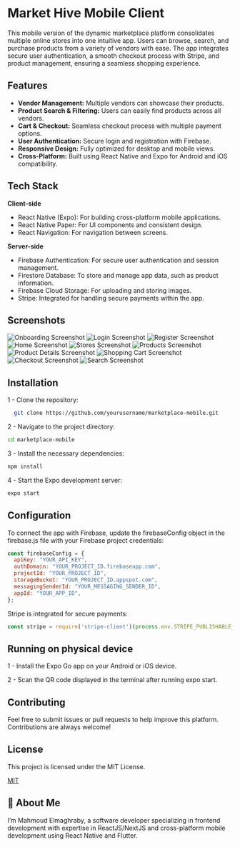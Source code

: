 
# Market Hive Mobile Client

This mobile version of the dynamic marketplace platform consolidates multiple online stores into one intuitive app. Users can browse, search, and purchase products from a variety of vendors with ease. The app integrates secure user authentication, a smooth checkout process with Stripe, and product management, ensuring a seamless shopping experience.
## Features

- **Vendor Management:** Multiple vendors can showcase their products.
- **Product Search & Filtering:** Users can easily find products across all vendors.
- **Cart & Checkout:** Seamless checkout process with multiple payment options.
- **User Authentication:** Secure login and registration with Firebase.
- **Responsive Design:** Fully optimized for desktop and mobile views.
- **Cross-Platform:** Built using React Native and Expo for Android and iOS compatibility.

## Tech Stack
  
**Client-side**

- React Native (Expo): For building cross-platform mobile applications.
- React Native Paper: For UI components and consistent design.
- React Navigation: For navigation between screens.

**Server-side**

- Firebase Authentication: For secure user authentication and session management.
- Firestore Database: To store and manage app data, such as product information.
- Firebase Cloud Storage: For uploading and storing images.
- Stripe: Integrated for handling secure payments within the app.
## Screenshots

![Onboarding Screenshot](screenshots/onboarding_screen.jpeg)
![Login Screenshot](screenshots/login_screen.jpeg)
![Register Screenshot](screenshots/register_screen.jpeg)
![Home Screenshot](screenshots/home_screen.jpeg)
![Stores Screenshot](screenshots/stores_screen.jpeg)
![Products Screenshot](screenshots/products_screen.jpeg)
![Product Details Screenshot](screenshots/product_detail_screen.jpeg)
![Shopping Cart Screenshot](screenshots/shopping_cart_screen.jpeg)
![Checkout Screenshot](screenshots/checkout_screen.jpeg)
![Search Screenshot](screenshots/search_screen.jpeg)

## Installation

1 - Clone the repository:

```bash
  git clone https://github.com/yourusername/marketplace-mobile.git
```
2 - Navigate to the project directory:

```bash
cd marketplace-mobile
```

3 - Install the necessary dependencies:

```bash
npm install
```

4 - Start the Expo development server:

```bash
expo start
```
    
## Configuration

To connect the app with Firebase, update the firebaseConfig object in the firebase.js file with your Firebase project credentials:

```js
const firebaseConfig = {
  apiKey: "YOUR_API_KEY",
  authDomain: "YOUR_PROJECT_ID.firebaseapp.com",
  projectId: "YOUR_PROJECT_ID",
  storageBucket: "YOUR_PROJECT_ID.appspot.com",
  messagingSenderId: "YOUR_MESSAGING_SENDER_ID",
  appId: "YOUR_APP_ID",
};

```

Stripe is integrated for secure payments:
 ```js
 const stripe = require('stripe-client')(process.env.STRIPE_PUBLISHABLE_KEY);

 ```
## Running on physical device

1 - Install the Expo Go app on your Android or iOS device.

2 - Scan the QR code displayed in the terminal after running expo start.


## Contributing

Feel free to submit issues or pull requests to help improve this platform. Contributions are always welcome!




## License
This project is licensed under the MIT License.


[MIT](https://choosealicense.com/licenses/mit/)


## 🚀 About Me

I’m Mahmoud Elmaghraby, a software developer specializing in frontend development with expertise in ReactJS/NextJS and cross-platform mobile development using React Native and Flutter. 
